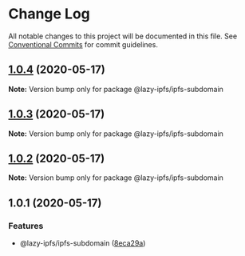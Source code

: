 # Change Log

All notable changes to this project will be documented in this file.
See [Conventional Commits](https://conventionalcommits.org) for commit guidelines.

## [1.0.4](https://github.com/bluelovers/ws-ipfs/compare/@lazy-ipfs/ipfs-subdomain@1.0.3...@lazy-ipfs/ipfs-subdomain@1.0.4) (2020-05-17)

**Note:** Version bump only for package @lazy-ipfs/ipfs-subdomain





## [1.0.3](https://github.com/bluelovers/ws-ipfs/compare/@lazy-ipfs/ipfs-subdomain@1.0.2...@lazy-ipfs/ipfs-subdomain@1.0.3) (2020-05-17)

**Note:** Version bump only for package @lazy-ipfs/ipfs-subdomain





## [1.0.2](https://github.com/bluelovers/ws-ipfs/compare/@lazy-ipfs/ipfs-subdomain@1.0.1...@lazy-ipfs/ipfs-subdomain@1.0.2) (2020-05-17)

**Note:** Version bump only for package @lazy-ipfs/ipfs-subdomain





## 1.0.1 (2020-05-17)


### Features

* @lazy-ipfs/ipfs-subdomain ([8eca29a](https://github.com/bluelovers/ws-ipfs/commit/8eca29abd69d5ff18ddb4090da61b28e3282f2c3))
